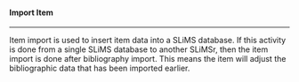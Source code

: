 #### Import Item
<hr>
Item import is used to insert item data into a SLiMS database. If this activity is done from a single SLiMS database to another SLiMSr, then the item import is done after bibliography import. This means the item will adjust the bibliographic data that has been imported earlier.